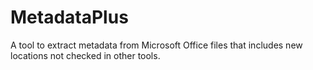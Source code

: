 # MetadataPlus
A tool to extract metadata from Microsoft Office files that includes new locations not checked in other tools.
